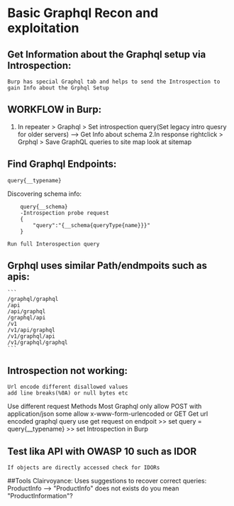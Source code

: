 # Basic Graphql Recon and exploitation

## Get Information about the Graphql setup via Introspection:
	Burp has special Graphql tab and helps to send the Introspection to gain Info about the Grphql Setup

## WORKFLOW in Burp:
1. In repeater > Graphql > Set introspection query(Set legacy intro quesry for older servers)  --> Get Info about schema
2.In response rightclick > Grphql > Save GraphQL queries to site map look at sitemap

## Find Graphql Endpoints:
	query{__typename}

Discovering schema info:
```
	query{__schema}
	-Introspection probe request
	{
		"query":"{__schema{queryType{name}}}"
	}
```
	Run full Interospection query
## Grphql uses similar Path/endmpoits such as apis:
	```
	/graphql/graphql
	/api
	/api/graphql
	/graphql/api
	/v1
	/v1/api/graphql
	/v1/graphql/api
	/v1/graphql/graphql
	```
## Introspection not working:
	Url encode different disallowed values
	add line breaks(%0A) or null bytes etc
  Use different request Methods 
	Most Graphql only allow POST with application/json
	some allow x-www-form-urlencoded or GET
  Get url encoded graphql query
	use get request on endpoit >> set query = query{__typename} >> set Introspection in Burp



## Test lika API with OWASP 10 such as IDOR
	If objects are directly accessed check for IDORs

##Tools
Clairvoyance:
	Uses suggestions to recover correct queries:
	ProductInfo -->  "ProductInfo" does not exists do you mean "ProductInformation"? 
